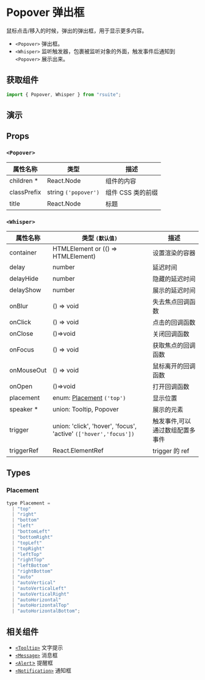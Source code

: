 # Popover 弹出框

鼠标点击/移入的时候，弹出的弹出框，用于显示更多内容。

- `<Popover>` 弹出框。
- `<Whisper>` 监听触发器，包裹被监听对象的外面，触发事件后通知到 `<Popover>` 展示出来。

## 获取组件

```js
import { Popover, Whisper } from "rsuite";
```

## 演示

<!--{demo}-->

## Props

### `<Popover>`

| 属性名称    | 类型                 | 描述              |
| ----------- | -------------------- | ----------------- |
| children \* | React.Node           | 组件的内容        |
| classPrefix | string `('popover')` | 组件 CSS 类的前缀 |
| title       | React.Node           | 标题              |

### `<Whisper>`

| 属性名称   | 类型 `(默认值)`                                                  | 描述                            |
| ---------- | ---------------------------------------------------------------- | ------------------------------- |
| container  | HTMLElement or (() => HTMLElement)                               | 设置渲染的容器                  |
| delay      | number                                                           | 延迟时间                        |
| delayHide  | number                                                           | 隐藏的延迟时间                  |
| delayShow  | number                                                           | 展示的延迟时间                  |
| onBlur     | () => void                                                       | 失去焦点回调函数                |
| onClick    | () => void                                                       | 点击的回调函数                  |
| onClose    | ()=>void                                                         | 关闭回调函数                    |
| onFocus    | () => void                                                       | 获取焦点的回调函数              |
| onMouseOut | () => void                                                       | 鼠标离开的回调函数              |
| onOpen     | ()=>void                                                         | 打开回调函数                    |
| placement  | enum: [Placement](#Placement) `('top')`                          | 显示位置                        |
| speaker \* | union: Tooltip, Popover                                          | 展示的元素                      |
| trigger    | union: 'click', 'hover', 'focus', 'active' `(['hover','focus'])` | 触发事件,可以通过数组配置多事件 |
| triggerRef | React.ElementRef                                                 | trigger 的 ref                  |

## Types

### Placement

```js
type Placement =
  | "top"
  | "right"
  | "bottom"
  | "left"
  | "bottomLeft"
  | "bottomRight"
  | "topLeft"
  | "topRight"
  | "leftTop"
  | "rightTop"
  | "leftBottom"
  | "rightBottom"
  | "auto"
  | "autoVertical"
  | "autoVerticalLeft"
  | "autoVerticalRight"
  | "autoHorizontal"
  | "autoHorizontalTop"
  | "autoHorizontalBottom";
```

## 相关组件

- [`<Tooltip>`](./tooltip) 文字提示
- [`<Message>`](./message) 消息框
- [`<Alert`>](./alert) 提醒框
- [`<Notification>`](./notification) 通知框

